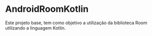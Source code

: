 # AndroidRoomKotlin
Este projeto base, tem como objetivo a utilização da biblioteca Room utilizando a linguagem Kotlin.
